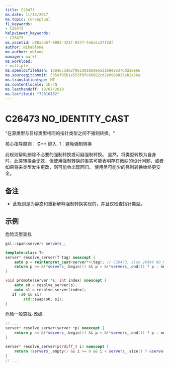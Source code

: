 ```yaml
---
title: C26473
ms.date: 11/15/2017
ms.topic: conceptual
f1_keywords:
- C26473
helpviewer_keywords:
- C26473
ms.assetid: d88aaa57-0003-421f-8377-4e6a5c27f2df
author: mikeblome
ms.author: mblome
manager: markl
ms.workload:
- multiple
ms.openlocfilehash: 1b0a6c5d62f961d91b0a965d1b9e86376dd18e66
ms.sourcegitcommit: 535ef05b1e553f0fc66082cd2e0998817eb2a56a
ms.translationtype: MT
ms.contentlocale: zh-CN
ms.lasthandoff: 10/07/2019
ms.locfileid: "72016182"
---
```

# <a name="c26473-no_identity_cast"></a>C26473 NO_IDENTITY_CAST

"在源类型与目标类型相同的指针类型之间不强制转换。"

核心指导原则： **C++** 键入. 1：避免强制转换

此规则帮助删除不必要的强制转换或可疑强制转换。 显然，将类型转换为自身时，此类转换会无效，但使用强制转换的事实可能表明存在微妙的设计问题，或者如果将来类型发生更改，则可能会出现回归。 使用尽可能少的强制转换始终更安全。

## <a name="remarks"></a>备注

- 此规则是为静态和重新解释强制转换实现的，并且仅检查指针类型。

## <a name="example"></a>示例

危险泛型查找

```cpp
gsl::span<server> servers_;

template<class T>
server* resolve_server(T tag) noexcept {
    auto p = reinterpret_cast<server*>(tag); // C26473, also 26490 NO_REINTERPRET_CAST
    return p >= &(*servers_.begin()) && p < &(*servers_.end()) ? p : nullptr;
}

void promote(server *s, int index) noexcept {
    auto s0 = resolve_server(s);
    auto s1 = resolve_server(index);
   if (s0 && s1)
        std::swap(s0, s1);
}
```

危险一般查找-改编

```cpp
// ...
server* resolve_server(server *p) noexcept {
    return p >= &(*servers_.begin()) && p < &(*servers_.end()) ? p : nullptr;
}

server* resolve_server(ptrdiff_t i) noexcept {
    return !servers_.empty() && i >= 0 && i < servers_.size() ? &servers_[i] : nullptr;
}
// ...
```
